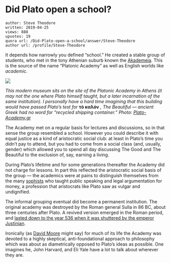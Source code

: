 # Did Plato open a school?

	author: Steve Theodore
	written: 2019-04-25
	views: 888
	upvotes: 19
	quora url: /Did-Plato-open-a-school/answer/Steve-Theodore
	author url: /profile/Steve-Theodore


It depends how narrowly you defined “school.” He created a stable group of students, who met in the tony Athenian suburb known the [Akademeia](https://www.quora.com/Was-Platos-Academy-founded-outside-the-walls-of-Athens-because-it-wasnt-allowed-inside-Athens/answer/Steve-Theodore?ch=10&share=1d25744f&srid=zLvM). This is the source of the name “Platonic Academy” as well as English worlds like _academic._ 

![](https://qph.fs.quoracdn.net/main-qimg-5534a0ba9513fd430a5c435fd968dc68)

_This modern museum sits on the site of the Platonic Academy in Athens (it may not the one where Plato himself taught, but a later incarnation of the same institution). I personally have a hard time imagining that this building would have passed Plato’s test for_ __τò καλόν__ _, The Beautiful — ancient Greek had no word for “recycled shipping container.” Photo:_ _[Plato-Academy.gr](http://www.plato-academy.gr/en/web/guest/mo_museum)_ 

The Academy met on a regular basis for lectures and discussions, so in that sense the group resembled a school. However you could describe it with equal justice as a kind of aristocratic social club: at least in Plato’s time you didn’t pay to attend, but you had to come from a social class (and, usually, gender) which allowed you to spend all day discussing The Good and The Beautiful to the exclusion of, say, earning a living.

During Plato’s lifetime and for some generations thereafter the Academy did not charge for lessons. In part this reflected the aristocratic social basis of the group — the academics were at pains to distinguish themselves from the many [sophists](https://www.iep.utm.edu/sophists/) who taught public speaking and legal argumentation for money, a profession that aristocrats like Plato saw as vulgar and undignified.

The informal grouping eventual did become a permanent institution. The original academy was destroyed by the Roman general Sulla in 86 BC, about three centuries after Plato. A revived version emerged in the Roman period, and [lasted down to the year 536 when it was shuttered by the emperor Justinian](https://www.quora.com/Why-did-Emperor-Justinian-close-the-revived-Platonic-Academy).

Ironically (as [David Moore](https://www.quora.com/profile/David-Moore-408) might say) for much of its life the Academy was devoted to a highly skeptical, anti-foundational approach to philosophy which was about as diametrically opposed to Plato’s ideas as possible. One imagines he, John Harvard, and Eli Yale have a lot to talk about wherever they are.

